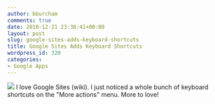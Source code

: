 ```yaml
---
author: bburcham
comments: true
date: 2010-12-21 23:38:41+00:00
layout: post
slug: google-sites-adds-keyboard-shortcuts
title: Google Sites Adds Keyboard Shortcuts
wordpress_id: 320
categories:
- Google Apps
---
```


[![](http://memerocket.files.wordpress.com/2010/12/screen-shot-2010-12-21-at-3-32-00-pm.png?w=279)](http://memerocket.files.wordpress.com/2010/12/screen-shot-2010-12-21-at-3-32-00-pm.png) I love Google Sites (wiki). I just noticed a whole bunch of keyboard shortcuts on the "More actions" menu. More to love!
